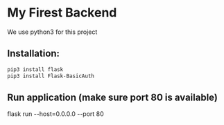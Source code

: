 # My Firest Backend
We use python3 for this project
## Installation:
```bash
pip3 install flask
pip3 install Flask-BasicAuth
```
## Run application (make sure port 80 is available)
flask run --host=0.0.0.0 --port 80
